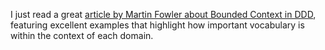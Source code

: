 I just read a great [article by Martin Fowler about Bounded Context in DDD](https://martinfowler.com/bliki/BoundedContext.html), 
featuring excellent examples that highlight how important vocabulary is within the context of each domain.
